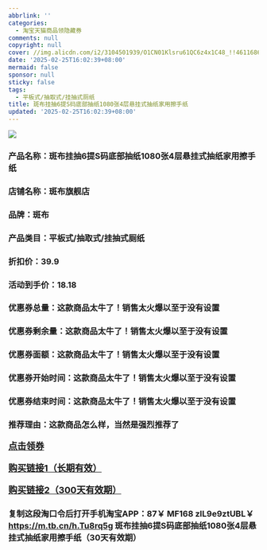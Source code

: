 ```yaml
---
abbrlink: ''
categories:
  - 淘宝天猫商品领隐藏券
comments: null
copyright: null
cover: //img.alicdn.com/i2/3104501939/O1CN01Klsru61QC6z4x1C48_!!4611686018427383987-0-item_pic.jpg
date: '2025-02-25T16:02:39+08:00'
mermaid: false
sponsor: null
sticky: false
tags:
  - 平板式/抽取式/挂抽式厕纸
title: 斑布挂抽6提S码底部抽纸1080张4层悬挂式抽纸家用擦手纸
updated: '2025-02-25T16:02:39+08:00'
--- 
```


![](//img.alicdn.com/i2/3104501939/O1CN01Klsru61QC6z4x1C48_!!4611686018427383987-0-item_pic.jpg)

### 产品名称：斑布挂抽6提S码底部抽纸1080张4层悬挂式抽纸家用擦手纸
### 店铺名称：斑布旗舰店
### 品牌：斑布
### 产品类目：平板式/抽取式/挂抽式厕纸
### 折扣价：39.9
### 活动到手价：18.18
### 优惠券总量：这款商品太牛了！销售太火爆以至于没有设置
### 优惠券剩余量：这款商品太牛了！销售太火爆以至于没有设置
### 优惠券面额：这款商品太牛了！销售太火爆以至于没有设置
### 优惠券开始时间：这款商品太牛了！销售太火爆以至于没有设置
### 优惠券结束时间：这款商品太牛了！销售太火爆以至于没有设置
### 推荐理由：这款商品怎么样，当然是强烈推荐了

<p style="font-size: 18px; font-weight: bold;">
  <a href="这款商品太牛了！销售太火爆以至于没有设置" target="_blank">点击领券</a>
</p>
<p style="font-size: 18px; font-weight: bold;">
  <a href="https://s.click.taobao.com/t?e=m%3D2%26s%3DqaitBxpJ0%2BNw4vFB6t2Z2ueEDrYVVa64K7Vc7tFgwiHjf2vlNIV67k2Uw6Vjz9mVxlg8LvO%2Bev%2F3ID%2FV1RqsF4wnCJeELi4I%2FIEn%2BS1IjHAB0ghlTd7WlZVm%2FOAUUFw71qrpxiwMoCNxc1AtbZGVS38H4tNkNiuUiNXGRgxe4ckLZMqoQW%2BfuKGzo1lVxIio2hBT%2FUdbkt7SAuk8uSfXvZ1ZaWqfs3H65xOabWoDGqUpah2u30JsLGreNIf3xleiLWdB8WT87EKRmfcD0XF1fgX7qpY2hN8aTc7jC1Dcr3Rcfm37xb4PJQk511YtJLTyHi00QfLDFoKiZ%2BQMlGz6FQ%3D%3D&umpChannel=tblmqdyh&u_channel=tblmqdyh" target="_blank">购买链接1（长期有效）</a>
</p>
<p style="font-size: 18px; font-weight: bold;">
  <a href="https://s.click.taobao.com/oDYdVNs" target="_blank">购买链接2（300天有效期）</a>
</p>

### 复制这段淘口令后打开手机淘宝APP：87￥ MF168 zlL9e9ztUBL￥ https://m.tb.cn/h.Tu8rq5g  斑布挂抽6提S码底部抽纸1080张4层悬挂式抽纸家用擦手纸（30天有效期）
